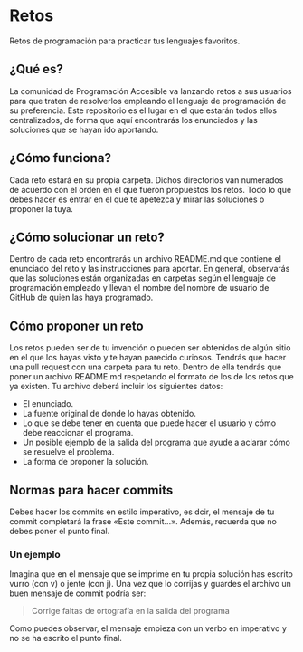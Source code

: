 ﻿# Retos

Retos de programación para practicar tus lenguajes favoritos.

## ¿Qué es?

La comunidad de Programación Accesible va lanzando retos a sus usuarios para que traten de resolverlos empleando el lenguaje de programación de su preferencia. Este repositorio es el lugar en el que estarán todos ellos centralizados, de forma que aquí encontrarás los enunciados y las soluciones que se hayan ido aportando.

## ¿Cómo funciona?

Cada reto estará en su propia carpeta. Dichos directorios van numerados de acuerdo con el orden en el que fueron propuestos los retos. Todo lo que debes hacer es entrar en el que te apetezca y mirar las soluciones o proponer la tuya.

## ¿Cómo solucionar un reto?

Dentro de cada reto encontrarás un archivo README.md que contiene el enunciado del reto y las instrucciones para aportar. En general, observarás que las soluciones están organizadas en carpetas según el lenguaje de programación empleado y llevan el nombre del nombre de usuario de GitHub de quien las haya programado.

## Cómo proponer un reto

Los retos pueden ser de tu invención o pueden ser obtenidos de algún sitio en el que los hayas visto y te hayan parecido curiosos. Tendrás que hacer una pull request con una carpeta para tu reto. Dentro de ella tendrás que poner un archivo README.md respetando el formato de los de los retos que ya existen. Tu archivo deberá incluir los siguientes datos:

- El enunciado.
- La fuente original de donde lo hayas obtenido.
- Lo que se debe tener en cuenta que puede hacer el usuario y cómo debe reaccionar el programa.
- Un posible ejemplo de la salida del programa que ayude a aclarar cómo se resuelve el problema.
- La forma de proponer la solución.

## Normas para hacer commits

Debes hacer los commits en estilo imperativo, es dcir, el mensaje de tu commit completará la frase &laquo;Este commit...&raquo;. Además, recuerda que no debes poner el punto final.

### Un ejemplo

Imagina que en el mensaje que se imprime en tu propia solución has escrito vurro (con v) o jente (con j). Una vez que lo corrijas y guardes el archivo un buen mensaje de commit podría ser:

> Corrige faltas de ortografía en la salida del programa

Como puedes observar, el mensaje empieza con un verbo en imperativo y no se ha escrito el punto final.
